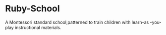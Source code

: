 # Ruby-School
A Montessori standard school,patterned to train children with learn-as -you-play instructional materials.
